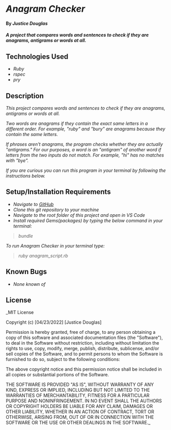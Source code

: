 # _Anagram Checker_

#### By _**Justice Douglas**_

#### _A project that compares words and sentences to check if they are anagrams, antigrams or words at all._

## Technologies Used

* _Ruby_
* _rspec_
* _pry_

## Description

_This project compares words and sentences to check if they are anagrams, antigrams or words at all._

_Two words are anagrams if they contain the exact same letters in a different order. For example, "ruby" and "bury" are anagrams because they contain the same letters._

_If phrases aren't anagrams, the program checks whether they are actually "antigrams." For our purposes, a word is an "antigram" of another word if letters from the two inputs do not match. For example, "hi" has no matches with "bye"._

_If you are curious you can run this program in your terminal by following the instructions below._

## Setup/Installation Requirements

* _Navigate to [GitHub](https://github.com/justicepelteir/anagrams-and-antigrams)_
* _Clone this git repository to your machine_
* _Navigate to the root folder of this project and open in VS Code_
* _Install required Gems(packages) by typing the below command in your terminal:_
> _bundle_

_To run Anagram Checker in your terminal type:_
>_ruby anagram_script.rb_

## Known Bugs

* _None known of_

## License

_MIT License

Copyright (c) [04/23/2022] [Justice Douglas]

Permission is hereby granted, free of charge, to any person obtaining a copy
of this software and associated documentation files (the "Software"), to deal
in the Software without restriction, including without limitation the rights
to use, copy, modify, merge, publish, distribute, sublicense, and/or sell
copies of the Software, and to permit persons to whom the Software is
furnished to do so, subject to the following conditions:

The above copyright notice and this permission notice shall be included in all
copies or substantial portions of the Software.

THE SOFTWARE IS PROVIDED "AS IS", WITHOUT WARRANTY OF ANY KIND, EXPRESS OR
IMPLIED, INCLUDING BUT NOT LIMITED TO THE WARRANTIES OF MERCHANTABILITY,
FITNESS FOR A PARTICULAR PURPOSE AND NONINFRINGEMENT. IN NO EVENT SHALL THE
AUTHORS OR COPYRIGHT HOLDERS BE LIABLE FOR ANY CLAIM, DAMAGES OR OTHER
LIABILITY, WHETHER IN AN ACTION OF CONTRACT, TORT OR OTHERWISE, ARISING FROM,
OUT OF OR IN CONNECTION WITH THE SOFTWARE OR THE USE OR OTHER DEALINGS IN THE
SOFTWARE._